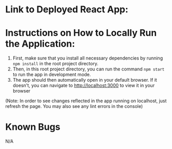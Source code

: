 # Link to Deployed React App:


# Instructions on How to Locally Run the Application:
1. First, make sure that you install all necessary dependencies by running `npm install` in the root project directory.
2. Then, in this root project directory, you can run the command `npm start` to run the app in development mode.
3. The app should then automatically open in your default browser. If it doesn't, you can navigate to [http://localhost:3000](http://localhost:3000) to view it in your browser

(Note: In order to see changes reflected in the app running on localhost, just refresh the page. You may also see any lint errors in the console)
   
# Known Bugs
N/A
